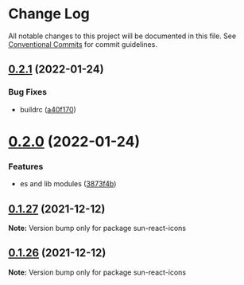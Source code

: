# Change Log

All notable changes to this project will be documented in this file.
See [Conventional Commits](https://conventionalcommits.org) for commit guidelines.

## [0.2.1](https://github.com/jgchenu/sun-react-ui/compare/sun-react-icons@0.2.0...sun-react-icons@0.2.1) (2022-01-24)

### Bug Fixes

- buildrc ([a40f170](https://github.com/jgchenu/sun-react-ui/commit/a40f170c0d1c267395f4641b128d2cc7f33953e5))

# [0.2.0](https://github.com/jgchenu/sun-react-ui/compare/sun-react-icons@0.1.27...sun-react-icons@0.2.0) (2022-01-24)

### Features

- es and lib modules ([3873f4b](https://github.com/jgchenu/sun-react-ui/commit/3873f4be42e90414ce3918e856ded45f060d9e47))

## [0.1.27](https://github.com/jgchenu/sun-react-ui/compare/sun-react-icons@0.1.26...sun-react-icons@0.1.27) (2021-12-12)

**Note:** Version bump only for package sun-react-icons

## [0.1.26](https://github.com/jgchenu/sun-react-ui/compare/sun-react-icons@0.1.25...sun-react-icons@0.1.26) (2021-12-12)

**Note:** Version bump only for package sun-react-icons
